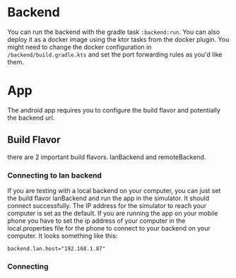 # Backend

You can run the backend with the gradle task `:backend:run`. You can also deploy it as a docker image using the
ktor tasks from the docker plugin. You might need to change the docker configuration in `/backend/build.gradle.kts`
and set the port forwarding rules as you'd like them.

# App

The android app requires you to configure the build flavor and potentially the backend url.

## Build Flavor

there are 2 important build flavors. lanBackend and remoteBackend.

### Connecting to lan backend

If you are testing with a local backend on your computer, you can just set
the build flavor lanBackend and run the app in the simulator. It should connect successfully.
The IP address for the simulator to reach your computer is set as the default. If you are running
the app on your mobile phone you have to set the ip address of your computer in the local.properties
file for the phone to connect to your backend on your computer. It looks something like this:

```
backend.lan.host="192.168.1.87"
```

### Connecting 